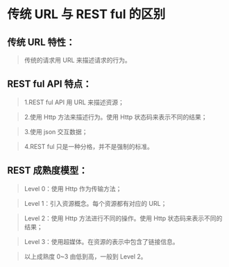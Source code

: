 传统 URL 与 REST ful 的区别
===========================

传统 URL 特性：
--------------
>传统的请求用 URL 来描述请求的行为。

REST ful API 特点：
------------------
>1.REST ful API 用 URL 来描述资源；

>2.使用 Http 方法来描述行为。使用 Http 状态码来表示不同的结果；

>3.使用 json 交互数据；

>4.REST ful 只是一种分格，并不是强制的标准。

REST 成熟度模型：
----------------
>Level 0：使用 Http 作为传输方法；

>Level 1：引入资源概念。每个资源都有对应的 URL；

>Level 2：使用 Http 方法进行不同的操作。使用 Http 状态码来表示不同的结果；

>Level 3：使用超媒体。在资源的表示中包含了链接信息。

>以上成熟度 0~3 由低到高，一般到 Level 2。